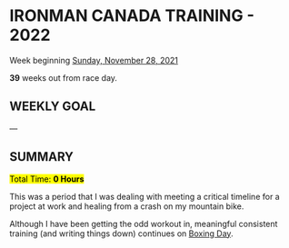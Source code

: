 # IRONMAN CANADA TRAINING - 2022
Week beginning [Sunday, November 28, 2021](javascript:flick('sun');)

**39** weeks out from race day.

## WEEKLY GOAL
&mdash;

## SUMMARY
<mark> Total Time: **0 Hours** </mark>

This was a period that I was dealing with meeting a critical 
timeline for a project at work and healing from a crash on my 
mountain bike.

Although I have been getting the odd workout in, meaningful 
consistent training (and writing things down) continues on 
[Boxing Day](ironman2022-35weeksout).
